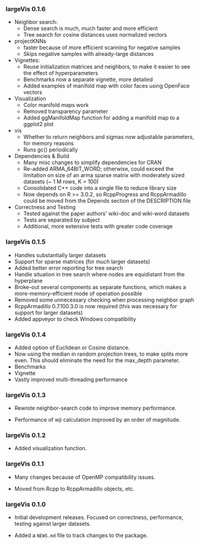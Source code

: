 ### largeVis 0.1.6

* Neighbor search:
  + Dense search is much, much faster and more efficient
  + Tree search for cosine distances uses normalized vectors
* projectKNNs 
  + faster because of more efficient scanning for negative samples
  + Skips negative samples with already-large distances
* Vignettes:
  + Reuse initialization matrices and neighbors, to make it easier to see the effect of hyperparameters
  + Benchmarks now a separate vignette, more detailed
  + Added examples of manifold map with color faces using OpenFace vectors
* Visualization
  + Color manifold maps work
  + Removed transparency parameter
  + Added ggManifoldMap function for adding a manifold map to a ggplot2 plot
* vis
  + Whether to return neighbors and sigmas now adjustable parameters, for memory reasons
  + Runs gc() periodically
* Dependencies & Build
  + Many misc changes to simplify dependencies for CRAN
  + Re-added ARMA_64BIT_WORD; otherwise, could exceed the limitation on size of an arma sparse matrix with moderately sized datasets (~ 1 M rows, K = 100)
  + Consolidated C++ code into a single file to reduce library size
  + Now depends on R >= 3.0.2, so RcppProgress and RcppArmadillo could be moved from the Depends section of the DESCRIPTION file
* Correctness and Testing
  + Tested against the paper authors' wiki-doc and wiki-word datasets
  + Tests are separated by subject
  + Additional, more extensive tests with greater code coverage

### largeVis 0.1.5

* Handles substantially larger datasets
* Support for sparse matrices (for *much* larger datasets)
* Added better error reporting for tree search
* Handle situation in tree search where nodes are equidistant from the hyperplane
* Broke-out several components as separate functions, which makes a more-memory-efficient mode of operation possible
* Removed some unnecessary checking when processing neighbor graph
* RcppArmadillo 0.7.100.3.0 is now required (this was necessary for support for larger datasets)
* Added appveyor to check Windows compatibility

### largeVis 0.1.4

* Added option of Euclidean or Cosine distance. 
* Now using the median in random projection trees, to make splits more even. This should eliminate the need for the
max_depth parameter. 
* Benchmarks
* Vignette
* Vastly improved multi-threading performance

### largeVis 0.1.3

* Rewrote neighbor-search code to improve memory performance. 

* Performance of wji calculation improved by an order of magnitude.

### largeVis 0.1.2

* Added visualization function.

### largeVis 0.1.1

* Many changes because of OpenMP compatibility issues. 

* Moved from Rcpp to RcppArmadillo objects, etc. 

### largeVis 0.1.0

* Initial development releases.  Focused on correctness, performance, testing against larger datasets.

* Added a `NEWS.md` file to track changes to the package.
